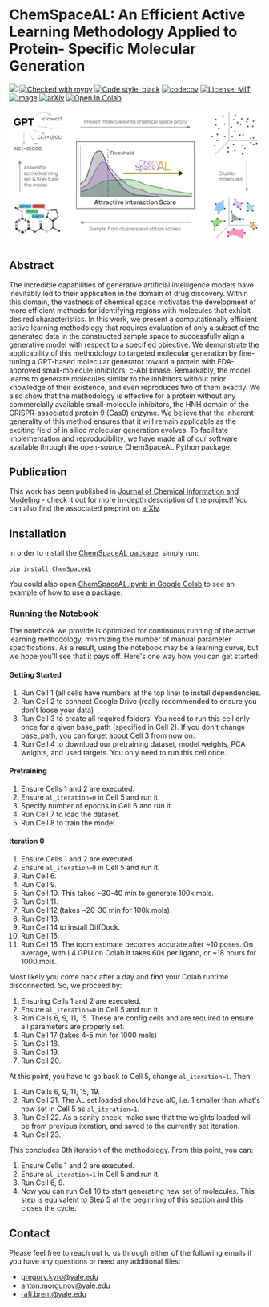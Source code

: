 # ChemSpaceAL: An Efficient Active Learning Methodology Applied to Protein- Specific Molecular Generation

[![](https://img.shields.io/badge/python-3.10+-blue.svg)](https://www.python.org/downloads/)
[![Checked with mypy](https://www.mypy-lang.org/static/mypy_badge.svg)](https://mypy-lang.org/)
[![Code style: black](https://img.shields.io/badge/code%20style-black-000000.svg)](https://github.com/psf/black)
[![codecov](https://codecov.io/gh/batistagroup/ChemSpaceAL/graph/badge.svg?token=ROJSISYJWC)](https://codecov.io/gh/batistagroup/ChemSpaceAL)
[![License: MIT](https://img.shields.io/badge/License-MIT-yellow.svg)](https://github.com/batistagroup/ChemSpaceAL/blob/main/LICENSE)
[![image](https://img.shields.io/pypi/v/ChemSpaceAL.svg)](https://pypi.org/project/ChemSpaceAL/)
[![arXiv](https://img.shields.io/badge/arXiv-2309.05853-b31b1b.svg)](https://arxiv.org/abs/2309.05853)
<a target="_blank" href="https://colab.research.google.com/github/batistagroup/ChemSpaceAL/blob/main/ChemSpaceAL.ipynb">
  <img src="https://colab.research.google.com/assets/colab-badge.svg" alt="Open In Colab"/>
</a>

![A description of the active learning methodology](media/toc_figure.jpg)

## Abstract

The incredible capabilities of generative artificial intelligence models have inevitably led to their application in the domain of drug discovery. Within this domain, the vastness of chemical space motivates the development of more efficient methods for identifying regions with molecules that exhibit desired characteristics. In this work, we present a computationally efficient active learning methodology that requires evaluation of only a subset of the generated data in the constructed sample space to successfully align a generative model with respect to a specified objective. We demonstrate the applicability of this methodology to targeted molecular generation by fine-tuning a GPT-based molecular generator toward a protein with FDA-approved small-molecule inhibitors, c-Abl kinase. Remarkably, the model learns to generate molecules similar to the inhibitors without prior knowledge of their existence, and even reproduces two of them exactly. We also show that the methodology is effective for a protein without any commercially available small-molecule inhibitors, the HNH domain of the CRISPR-associated protein 9 (Cas9) enzyme. We believe that the inherent generality of this method ensures that it will remain applicable as the exciting field of in silico molecular generation evolves. To facilitate implementation and reproducibility, we have made all of our software available through the open-source ChemSpaceAL Python package.

## Publication

This work has been published in [Journal of Chemical Information and Modeling](https://pubs.acs.org/doi/10.1021/acs.jcim.3c01456) - check it out for more in-depth description of the project! You can also find the associated preprint on [arXiv](https://arxiv.org/abs/2309.05853).

## Installation

in order to install the [ChemSpaceAL package](https://pypi.org/project/ChemSpaceAL/), simply run:

```pip install ChemSpaceAL```

You could also open [ChemSpaceAL.ipynb in Google Colab](https://colab.research.google.com/github/batistagroup/ChemSpaceAL/blob/main/ChemSpaceAL.ipynb) to see an example of how to use a package.

### Running the Notebook

The notebook we provide is optimized for continuous running of the active learning methodology, minimizing the number of manual parameter specifications. As a result, using the notebook may be a learning curve, but we hope you'll see that it pays off. Here's one way how you can get started:

#### Getting Started

1. Run Cell 1 (all cells have numbers at the top line) to install dependencies.
2. Run Cell 2 to connect Google Drive (really recommended to ensure you don't loose your data)
3. Run Cell 3 to create all required folders. You need to run this cell only once for a given base_path (specified in Cell 2). If you don't change base_path, you can forget about Cell 3 from now on.
4. Run Cell 4 to download our pretraining dataset, model weights, PCA weights, and used targets. You only need to run this cell once.

#### Pretraining

1. Ensure Cells 1 and 2 are executed.
2. Ensure `al_iteration=0` in Cell 5 and run it.
3. Specify number of epochs in Cell 6 and run it.
4. Run Cell 7 to load the dataset.
5. Run Cell 8 to train the model.

#### Iteration 0

1. Ensure Cells 1 and 2 are executed.
2. Ensure `al_iteration=0` in Cell 5 and run it.
3. Run Cell 6.
4. Run Cell 9.
5. Run Cell 10. This takes ~30-40 min to generate 100k mols.
6. Run Cell 11.
7. Run Cell 12 (takes ~20-30 min for 100k mols).
8. Run Cell 13.
9. Run Cell 14 to install DiffDock.
10. Run Cell 15.
11. Run Cell 16. The tqdm estimate becomes accurate after ~10 poses. On average, with L4 GPU on Colab it takes 60s per ligand, or ~18 hours for 1000 mols.

Most likely you come back after a day and find your Colab runtime disconnected. So, we proceed by:

1. Ensuring Cells 1 and 2 are executed.
2. Ensure `al_iteration=0` in Cell 5 and run it.
3. Run Cells 6, 9, 11, 15. These are config cells and are required to ensure all parameters are properly set.
4. Run Cell 17 (takes 4-5 min for 1000 mols)
5. Run Cell 18.
6. Run Cell 19.
7. Run Cell 20.

At this point, you have to go back to Cell 5, change `al_iteration=1`. Then:

1. Run Cells 6, 9, 11, 15, 19.
2. Run Cell 21. The AL set loaded should have al0, i.e. 1 smaller than what's now set in Cell 5 as `al_iteration=1`.
3. Run Cell 22. As a sanity check, make sure that the weights loaded will be from previous iteration, and saved to the currently set iteration.
4. Run Cell 23.

This concludes 0th iteration of the methodology. From this point, you can:

1. Ensure Cells 1 and 2 are executed.
2. Ensure `al_iteration=1` in Cell 5 and run it.
3. Run Cell 6, 9.
4. Now you can run Cell 10 to start generating new set of molecules. This step is equivalent to Step 5 at the beginning of this section and this closes the cycle.

## Contact

Please feel free to reach out to us through either of the following emails if you have any questions or need any additional files:

- <gregory.kyro@yale.edu>
- <anton.morgunov@yale.edu>
- <rafi.brent@yale.edu>
